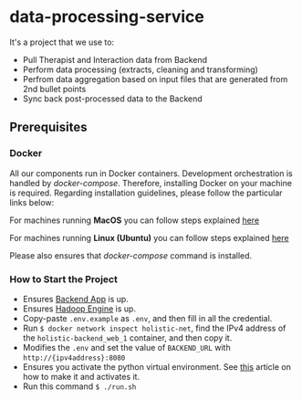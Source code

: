 # data-processing-service
It's a project that we use to:
- Pull Therapist and Interaction data from Backend
- Perform data processing (extracts, cleaning and transforming)
- Perfrom data aggregation based on input files that are generated from 2nd bullet points
- Sync back post-processed data to the Backend

## Prerequisites
### Docker

All our components run in Docker containers. Development orchestration is handled by _docker-compose_. Therefore, installing Docker on your machine is required. Regarding installation guidelines, please follow the particular links below:

For machines running **MacOS** you can follow steps explained [here](https://docs.docker.com/docker-for-mac/install/)

For machines running **Linux (Ubuntu)** you can follow steps explained [here](https://docs.docker.com/desktop/install/linux-install/)

Please also ensures that _docker-compose_ command is installed.

### How to Start the Project
- Ensures [Backend App](https://github.com/milkom-maranatha-research-study/holistic-backend) is up.
- Ensures [Hadoop Engine](https://github.com/milkom-maranatha-research-study/bde2020-hadoop-base-2.0.0-simplified) is up.
- Copy-paste `.env.example` as `.env`, and then fill in all the credential.
- Run `$ docker network inspect holistic-net`, find the IPv4 address of the `holistic-backend_web_1` container, and then copy it.
- Modifies the `.env` and set the value of `BACKEND_URL` with `http://{ipv4address}:8080`
- Ensures you activate the python virtual environment. See [this](https://docs.python.org/3/library/venv.html#creating-virtual-environments) article on how to make it and activates it.
- Run this command `$ ./run.sh`